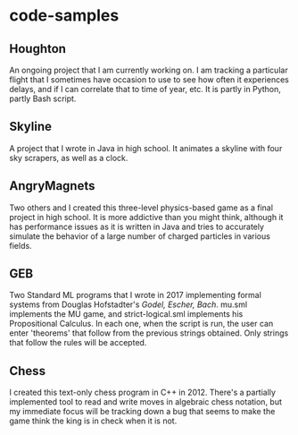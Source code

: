 # code-samples

## Houghton
An ongoing project that I am currently working on. I am tracking a particular flight that I sometimes have occasion to use to see how often it experiences delays, and if I can correlate that to time of year, etc. It is partly in Python, partly Bash script.

## Skyline
A project that I wrote in Java in high school. It animates a skyline with four sky scrapers, as well as a clock.

## AngryMagnets
Two others and I created this three-level physics-based game as a final project in high school. It is more addictive than you might think, although it has performance issues as it is written in Java and tries to accurately simulate the behavior of a large number of charged particles in various fields. 

## GEB
Two Standard ML programs that I wrote in 2017 implementing formal systems from Douglas Hofstadter's _Godel, Escher, Bach_. mu.sml implements the MU game, and strict-logical.sml implements his Propositional Calculus. In each one, when the script is run, the user can enter 'theorems' that follow from the previous strings obtained. Only strings that follow the rules will be accepted.

## Chess
I created this text-only chess program in C++ in 2012. There's a partially implemented tool to read and write moves in algebraic chess notation, but my immediate focus will be tracking down a bug that seems to make the game think the king is in check when it is not.